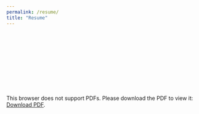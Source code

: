 ```yaml
---
permalink: /resume/
title: "Resume"
---
```


<object data="Not-Abram/eportfolio/assets/Abram-Resume-Fall-2023.pdf" type="application/pdf" width="750px" height="750px">
    <embed src="https://not-abram.github.io/eportfolio/Abram-Resume-Fall-2023.pdf" type="application/pdf">
        <p>This browser does not support PDFs. Please download the PDF to view it: <a href="https://not-abram.github.io/eportfolio/Abram-Resume-Fall-2023.pdf">Download PDF</a>.</p>
    </embed>
</object>